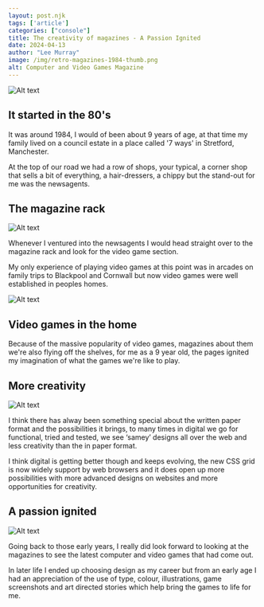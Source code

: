 ```yaml
---
layout: post.njk 
tags: ['article']
categories: ["console"]
title: The creativity of magazines - A Passion Ignited
date: 2024-04-13
author: "Lee Murray"
image: /img/retro-magazines-1984-thumb.png
alt: Computer and Video Games Magazine
---
```


![Alt text](/img/retro-magazine-cover-1984.png "a title")

## It started in the 80's

<p class="drop-cap">It was around 1984, I would of been about 9 years of age, at that time my family lived on a council estate in a place called '7 ways' in Stretford, Manchester.

At the top of our road we had a row of shops, your typical, a corner shop that sells a bit of everything, a hair-dressers, a chippy but the stand-out for me was the newsagents.


## The magazine rack

![Alt text](/img/retro-magazines.png "a title")

Whenever I ventured into the newsagents I would head straight over to the magazine rack and look for the video game section.

My only experience of playing video games at this point was in arcades on family trips to Blackpool and Cornwall but now video games were well established in peoples homes.

![Alt text](/img/retro-games-reviews-1984.png "a title")

## Video games in the home

Because of the massive popularity of video games, magazines about them we're also flying off the shelves, for me as a 9 year old, the pages ignited my imagination of what the games we're like to play.

## More creativity

![Alt text](/img/retro-games-creative-sparks-1984.png "a title")

I think there has alway been something special about the written paper format and the possibilities it brings, to many times in digital we go for functional, tried and tested, we see ‘samey’ designs all over the web and less creativity than the in paper format.

I think digital is getting better though and keeps evolving, the new CSS grid is now widely support by web browsers and it does open up more possibilities with more advanced designs on websites and more opportunities for creativity.

## A passion ignited
![Alt text](/img/retro-games-top30-1984.png "a title")

Going back to those early years, I really did look forward to looking at the magazines to see the latest computer and video games that had come out.

In later life I ended up choosing design as my career but from an early age I had an appreciation of the use of type, colour, illustrations, game screenshots and art directed stories which help bring the games to life for me.
